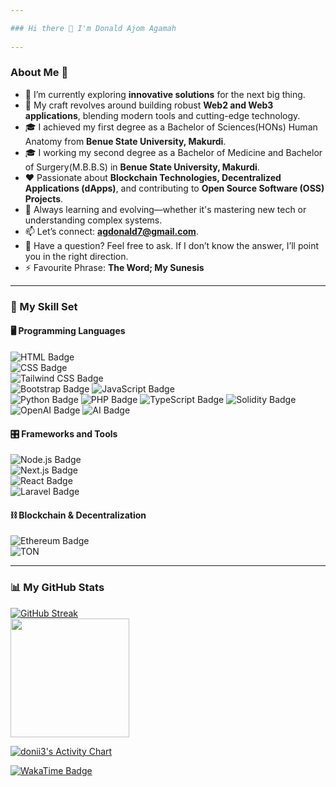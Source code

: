 ```yaml
---

### Hi there 👋 I'm Donald Ajom Agamah
 
---
```


### About Me 💼

- 🔭 I’m currently exploring **innovative solutions** for the next big thing.  
- 🔧 My craft revolves around building robust **Web2 and Web3 applications**, blending modern tools and cutting-edge technology.  
- 🎓 I achieved my first degree as a Bachelor of Sciences(HONs) Human Anatomy from **Benue State University, Makurdi**.
- 🎓 I working my second degree as a Bachelor of Medicine and Bachelor of Surgery(M.B.B.S) in **Benue State University, Makurdi**.
- ❤️ Passionate about **Blockchain Technologies, Decentralized Applications (dApps)**, and contributing to **Open Source Software (OSS) Projects**.  
- 🌱 Always learning and evolving—whether it's mastering new tech or understanding complex systems.  
- 📫 Let’s connect: **[agdonald7@gmail.com](mailto:agdonald7@gmail.com)**.  
- 💬 Have a question? Feel free to ask. If I don’t know the answer, I’ll point you in the right direction.  
- ⚡ Favourite Phrase: **The Word; My Sunesis**

---

### 🎯 My Skill Set

#### 🖥️ Programming Languages 
![HTML Badge](https://img.shields.io/badge/HTML-E34F26?logo=html5&logoColor=fff&style=for-the-badge)  
![CSS Badge](https://img.shields.io/badge/CSS-1572B6?logo=css3&logoColor=fff&style=for-the-badge)  
![Tailwind CSS Badge](https://img.shields.io/badge/Tailwind_CSS-06B6D4?logo=tailwindcss&logoColor=fff&style=for-the-badge)  
![Bootstrap Badge](https://img.shields.io/badge/Bootstrap-7952B3?logo=bootstrap&logoColor=fff&style=for-the-badge)
![JavaScript Badge](https://img.shields.io/badge/JavaScript-F7DF1E?logo=javascript&logoColor=000&style=for-the-badge)    
![Python Badge](https://img.shields.io/badge/Python-3776AB?logo=python&logoColor=fff&style=for-the-badge)
![PHP Badge](https://img.shields.io/badge/PHP-777BB4?logo=php&logoColor=fff&style=for-the-badge)
![TypeScript Badge](https://img.shields.io/badge/TypeScript-3178C6?logo=typescript&logoColor=fff&style=for-the-badge)
![Solidity Badge](https://img.shields.io/badge/Solidity-363636?logo=solidity&logoColor=fff&style=for-the-badge)
![OpenAI Badge](https://img.shields.io/badge/OpenAI-412991?style=for-the-badge&logo=openai&logoColor=white)
![AI Badge](https://img.shields.io/badge/Artificial%20Intelligence-0085FF?style=for-the-badge&logo=openai&logoColor=white)



#### 🎛 Frameworks and Tools  
![Node.js Badge](https://img.shields.io/badge/Node.js-5FA04E?logo=nodedotjs&logoColor=fff&style=for-the-badge)  
![Next.js Badge](https://img.shields.io/badge/Next.js-000?logo=nextdotjs&logoColor=fff&style=for-the-badge)  
![React Badge](https://img.shields.io/badge/React-61DAFB?logo=react&logoColor=000&style=for-the-badge)  
![Laravel Badge](https://img.shields.io/badge/Laravel-FF2D20?logo=laravel&logoColor=fff&style=for-the-badge)

#### ⛓️ Blockchain & Decentralization  
![Ethereum Badge](https://img.shields.io/badge/Ethereum-3C3C3D?logo=ethereum&logoColor=fff&style=for-the-badge)  
![TON](https://img.shields.io/badge/TON-0098EA.svg?style=for-the-badge&logo=TON&logoColor=white)

---

### 📊 My GitHub Stats  

[![GitHub Streak](https://streak-stats.demolab.com?user=donii3&theme=tokyonight&hide_border=true)](https://git.io/streak-stats)  
<img height="190em" src="https://github-readme-stats.vercel.app/api?username=donii3&show_icons=true&theme=tokyonight&include_all_commits=false&count_private=false"/>  

[![donii3's Activity Chart](https://github-readme-activity-graph.vercel.app/graph?username=donii3&custom_title=Donald%20Ajom%20Agamah%27s%20Activity%20Chart&hide_border=true&theme=tokyonight)](#)

[![WakaTime Badge](https://wakatime.com/badge/user/4af4fa51-e674-4708-836c-ccd8bc04aef2.svg)](https://wakatime.com/@4af4fa51-e674-4708-836c-ccd8bc04aef2)
